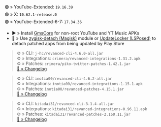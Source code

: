 🟢 » YouTube-Extended: `19.16.39`  
🟢 » X: `10.62.1-release.0`  
🟢 » YouTube-Extended-6-7: `17.34.36`  

- ▶️ » Install [GmsCore](https://github.com/ReVanced/GmsCore/releases) for non-root YouTube and YT Music APKs  
- 🛑 » Use [zygisk-detach (Magisk)](https://github.com/j-hc/zygisk-detach) module or [UpdateLocker (LSPosed)](https://github.com/Xposed-Modules-Repo/ru.mike.updatelocker/releases) to detach patched apps from being updated by Play Store
  
> ⚙️ » CLI: `j-hc/revanced-cli-4.6.0-all.jar`  
> ⚙️ » Integrations: `crimera/revanced-integrations-1.31.2.apk`  
> ⚙️ » Patches: `crimera/piko-twitter-patches-1.42.1.jar`  
> [🔗 » Changelog](https://github.com/crimera/piko/releases/tag/v1.42.1)

> ⚙️ » CLI: `inotia00/revanced-cli-4.6.2-all.jar`  
> ⚙️ » Integrations: `inotia00/revanced-integrations-1.15.1.apk`  
> ⚙️ » Patches: `inotia00/revanced-patches-4.15.1.jar`  
> [🔗 » Changelog](https://github.com/inotia00/revanced-patches/releases/tag/v4.15.1)

> ⚙️ » CLI: `kitadai31/revanced-cli-3.1.4-all.jar`  
> ⚙️ » Integrations: `kitadai31/revanced-integrations-0.96.11.apk`  
> ⚙️ » Patches: `kitadai31/revanced-patches-2.160.11.jar`  
> [🔗 » Changelog](https://github.com/kitadai31/revanced-patches-android6-7/releases/tag/v2.160.11)  
